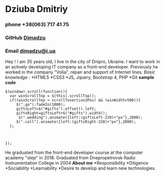 # Dziuba Dmitriy
### phone +38(063) 717 41 75
### GitHub  [Dimadzu](https://github.com/Dimadzu/rsschool-cv)
### Email dimadzu@i.ua
Hey ! I am 35 years old, I live in the city of Dnipro, Ukraine. I want to work in an actively developing IT company as a front-end developer. Previously he worked in the company "Volia", repair and support of Internet lines.
*Basic knowledge :*
*HTML5
*CSS3
*JS, Jquery, Bootstrap 4, PHP
*Git
**sample code**
```
$(window).scroll(function(){
  var winScrollTop = $(this).scrollTop();
  if((winScrollTop > scrollTosection3Pos) && (winWidth>500)){
     $(".go").fadeIn(1000);
     giftsLeft=$("#gifts").offset().left;
     giftsRight=giftsLeft+$("#gifts").width();
      $(".wedding").animate({left:(giftsLeft-220)+"px"},2000);
     $(".call").animate({left:(giftsRight-220)+"px"},2000);
  };
  

   
}); 
 ```
He graduated from the front-end developer course at the computer academy "step" in 2018.
Graduated from Dnepropetrovsk Radio Instrumentation College in 2004
**About me**
*Responsibility
*Diligence
*Sociability
*Learnability
*Desire to develop and learn new technologies.